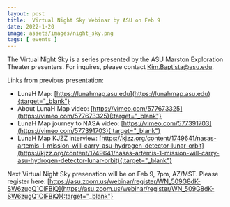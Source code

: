 ```yaml
---
layout: post
title:  Virtual Night Sky Webinar by ASU on Feb 9
date: 2022-1-20
image: assets/images/night_sky.png
tags: [ events ]
---
```


The Virtual Night Sky is a series presented by the ASU Marston Exploration Theater presenters. For inquires, please contact Kim.Baptista@asu.edu.

Links from previous presentation:

- LunaH Map: [https://lunahmap.asu.edu](https://lunahmap.asu.edu){:target="_blank"}
- About LunaH Map video:  [https://vimeo.com/577673325](https://vimeo.com/577673325){:target="_blank"}
- LunaH Map journey to NASA video: [https://vimeo.com/577391703](https://vimeo.com/577391703){:target="_blank"}
- LunaH Map KJZZ interview: [https://kjzz.org/content/1749641/nasas-artemis-1-mission-will-carry-asu-hydrogen-detector-lunar-orbit](https://kjzz.org/content/1749641/nasas-artemis-1-mission-will-carry-asu-hydrogen-detector-lunar-orbit){:target="_blank"}

Next Virtual Night Sky presenation will be on Feb 9, 7pm, AZ/MST. Please register here: [https://asu.zoom.us/webinar/register/WN_509G8dK-SW6zugQ1OlFBiQ](https://asu.zoom.us/webinar/register/WN_509G8dK-SW6zugQ1OlFBiQ){:target="_blank"}

